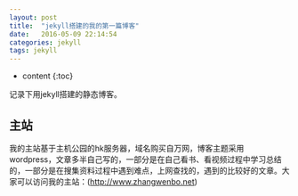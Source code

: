 ```yaml
---
layout: post
title:  "jekyll搭建的我的第一篇博客"
date:   2016-05-09 22:14:54
categories: jekyll
tags: jekyll
---
```


* content
{:toc}

记录下用jekyll搭建的静态博客。




## 主站

我的主站基于主机公园的hk服务器，域名购买自万网，博客主题采用wordpress，文章多半自己写的，一部分是在自己看书、看视频过程中学习总结的，一部分是在搜集资料过程中遇到难点，上网查找的，遇到的比较好的文章。大家可以访问我的主站：(http://www.zhangwenbo.net)
